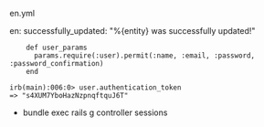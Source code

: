 en.yml

en: successfully_updated: "%{entity} was successfully updated!"

```
    def user_params
      params.require(:user).permit(:name, :email, :password, :password_confirmation)
    end
```

```
irb(main):006:0> user.authentication_token
=> "s4XUM7YboHazNzpnqftquJ6T"
```

- bundle exec rails g controller sessions
